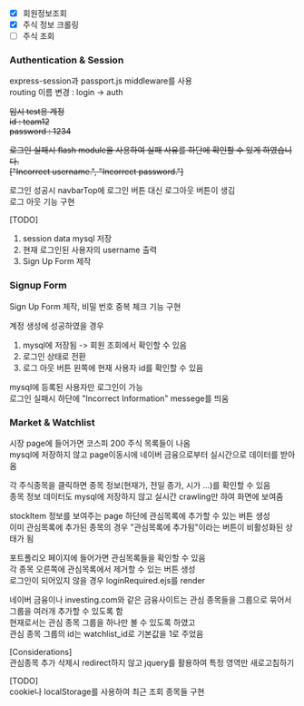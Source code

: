 - [x] 회원정보조회
- [x] 주식 정보 크롤링
- [ ] 주식 조회

### Authentication & Session

express-session과 passport.js middleware를 사용  
routing 이름 변경 : login -> auth  

~~임시 test용 계정~~  
~~id : team12~~  
~~password : 1234~~  

~~로그인 실패시 flash module을 사용하여 실패 사유를 하단에 확인할 수 있게 하였습니다.~~  
~~["Incorrect username.", "Incorrect password."]~~  

로그인 성공시 navbarTop에 로그인 버튼 대신 로그아웃 버튼이 생김  
로그 아웃 기능 구현  

[TODO]
1. session data mysql 저장
2. 현재 로그인된 사용자의 username 출력
2. Sign Up Form 제작

### Signup Form  

Sign Up Form 제작, 비밀 번호 중복 체크 기능 구현  

계정 생성에 성공하였을 경우  
1. mysql에 저장됨 -> 회원 조회에서 확인할 수 있음  
2. 로그인 상태로 전환  
3. 로그 아웃 버튼 왼쪽에 현재 사용자 id를 확인할 수 있음  

mysql에 등록된 사용자만 로그인이 가능  
로그인 실패시 하단에 "Incorrect Information" messege를 띄움  
  
### Market & Watchlist  
  
시장 page에 들어가면 코스피 200 주식 목록들이 나옴  
mysql에 저장하지 않고 page이동시에 네이버 금융으로부터 실시간으로 데이터를 받아옴  
  
각 주식종목을 클릭하면 종목 정보(현재가, 전일 종가, 시가 ...)를 확인할 수 있음  
종목 정보 데이터도 mysql에 저장하지 않고 실시간 crawling만 하여 화면에 보여줌  
  
stockItem 정보를 보여주는 page 하단에 관심목록에 추가할 수 있는 버튼 생성  
이미 관심목록에 추가된 종목의 경우 "관심목록에 추가됨"이라는 버튼이 비활성화된 상태가 됨  
  
포트폴리오 페이지에 들어가면 관심목록들을 확인할 수 있음  
각 종목 오른쪽에 관심목록에서 제거할 수 있는 버튼 생성  
로그인이 되어있지 않을 경우 loginRequired.ejs를 render  
  
네이버 금융이나 investing.com와 같은 금융사이트는 관심 종목들을 그룹으로 묶어서  
그룹을 여러개 추가할 수 있도록 함  
현재로서는 관심 종목 그룹을 하나만 볼 수 있도록 하였고  
관심 종목 그룹의 id는 watchlist_id로 기본값을 1로 주었음  
  
[Considerations]  
관심종목 추가 삭제시 redirect하지 않고 jquery를 활용하여 특정 영역만 새로고침하기  
  
[TODO]  
cookie나 localStorage를 사용하여 최근 조회 종목들 구현  
  




